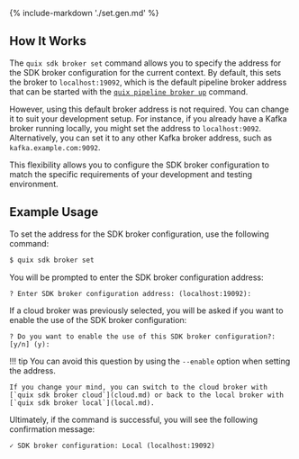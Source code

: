 {% include-markdown './set.gen.md' %}


## How It Works

The `quix sdk broker set` command allows you to specify the address for the SDK broker configuration for the current context. By default, this sets the broker to `localhost:19092`, which is the default pipeline broker address that can be started with the [`quix pipeline broker up`](../../pipeline/broker/up.md) command.

However, using this default broker address is not required. You can change it to suit your development setup. For instance, if you already have a Kafka broker running locally, you might set the address to `localhost:9092`. Alternatively, you can set it to any other Kafka broker address, such as `kafka.example.com:9092`.

This flexibility allows you to configure the SDK broker configuration to match the specific requirements of your development and testing environment.

## Example Usage

To set the address for the SDK broker configuration, use the following command:

```bash
$ quix sdk broker set
```

You will be prompted to enter the SDK broker configuration address:

```text
? Enter SDK broker configuration address: (localhost:19092):
```

If a cloud broker was previously selected, you will be asked if you want to enable the use of the SDK broker configuration:

```text
? Do you want to enable the use of this SDK broker configuration?: [y/n] (y):
```

!!! tip
    You can avoid this question by using the `--enable` option when setting the address.

    If you change your mind, you can switch to the cloud broker with [`quix sdk broker cloud`](cloud.md) or back to the local broker with [`quix sdk broker local`](local.md).

Ultimately, if the command is successful, you will see the following confirmation message:

```text
✓ SDK broker configuration: Local (localhost:19092)
```
